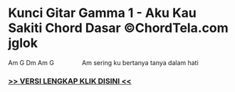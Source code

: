 
 # Kunci Gitar Gamma 1 - Aku Kau Sakiti Chord Dasar ©ChordTela.com jglok


Am G Dm Am G                Am sering ku bertanya tanya dalam hati

###  <a href="https://shortlighzx.web.app?sq=Kunci Gitar Gamma 1 - Aku Kau Sakiti Chord Dasar ©ChordTela.com"> >> VERSI LENGKAP KLIK DISINI << </a>
